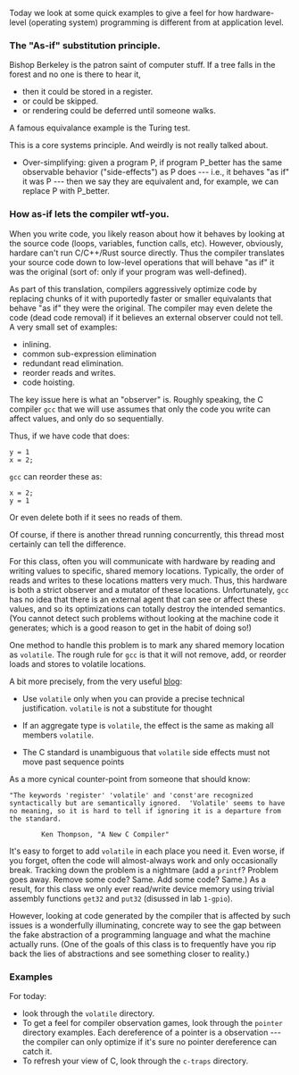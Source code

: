Today we look at some quick examples to give a feel for how hardware-level
(operating system) programming is different from at application level.


### The "As-if" substitution principle.

Bishop Berkeley is the patron saint of computer stuff.  If a tree falls in 
the forest and no one is there to hear it,

   - then it could be stored in a register.
   - or could be skipped.
   - or rendering could be deferred until someone walks.

A famous equivalance example is the Turing test.  

This is a core systems principle.  And weirdly is not really talked about.

   - Over-simplifying: given a program P, if program P_better has the same
     observable behavior ("side-effects") as P does --- i.e., it behaves
     "as if" it was P ---  then we say they are equivalent and, for example,
     we can replace P with P_better.

### How as-if lets the compiler wtf-you.

When you write code, you likely reason about how it behaves by looking
at the source code (loops, variables, function calls, etc).  However,
obviously, hardare can't run C/C++/Rust source directly.  Thus the
compiler translates your source code down to low-level operations that
will behave "as if" it was the original (sort of: only if your program
was well-defined).

As part of this translation, compilers aggressively optimize code by
replacing chunks of it with puportedly faster or smaller equivalants that
behave "as if" they were the original.  The compiler may even delete
the code (dead code removal) if it believes an external observer could
not tell.  A very small set of examples:

   - inlining.
   - common sub-expression elimination
   - redundant read elimination.
   - reorder reads and writes.
   - code hoisting.


The key issue here is what an "observer" is.  Roughly speaking, the C
compiler `gcc` that we will use  assumes that only the code you write
can affect values, and only do so sequentially.

Thus, if we have code that does:

    y = 1                   
    x = 2;


`gcc` can reorder these as:

    x = 2;
    y = 1                   

Or even delete both if it sees no reads of them.

Of course, if there is another thread running concurrently, this thread
most certainly can tell the difference.  

For this class, often you will communicate with hardware by reading and
writing values to specific, shared memory locations.  Typically, the
order of reads and writes to these locations matters very much.  Thus,
this hardware is both a strict observer and a mutator of these locations.
Unfortunately, `gcc` has no idea that there is an external agent that can
see or affect these values, and so its optimizations can totally destroy
the intended semantics.   (You cannot detect such problems without looking
at the machine code it generates; which is a good reason to get in the
habit of doing so!)

One method to handle this problem is to mark any shared memory location as
`volatile`.  The rough rule for `gcc` is that it will not remove, add,
or reorder loads and stores to volatile locations.  

A bit more precisely, from the very useful [blog](https://blog.regehr.org/archives/28):

 - Use `volatile` only when you can provide a precise technical
 justification.  `volatile` is not a substitute for thought

 - If an aggregate type is `volatile`, the effect is the same as making all
 members `volatile`.

 - The C standard is unambiguous that `volatile` side effects must
 not move past sequence points

As a more cynical counter-point from someone that should know:

    "The keywords 'register' 'volatile' and 'const'are recognized
    syntactically but are semantically ignored.  'Volatile' seems to have
    no meaning, so it is hard to tell if ignoring it is a departure from
    the standard.

            Ken Thompson, "A New C Compiler"


It's easy to forget to add `volatile` in each place you need it.
Even worse, if you forget, often the code will almost-always work and
only occasionally break.  Tracking down the problem is a nightmare (add a
`printf`?   Problem goes away.  Remove some code?  Same.  Add some code?
Same.)  As a result, for this class we only ever read/write device memory
using trivial assembly functions `get32` and `put32` (disussed in lab
`1-gpio`).

However, looking at code generated by the compiler that is affected
by such issues is a wonderfully illuminating, concrete way to see the
gap between the fake abstraction of a programming language and what the
machine actually runs.  (One of the goals of this class is to frequently
have you rip back the lies of abstractions and see something closer
to reality.)

### Examples

For today:
  - look through the `volatile` directory.
  - To get a feel for compiler observation games, look through the 
    `pointer` directory examples.  Each dereference of a pointer is a
      observation --- the compiler can only optimize if it's sure no pointer
      dereference can catch it.
  - To refresh your view of C, look through the `c-traps` directory.

